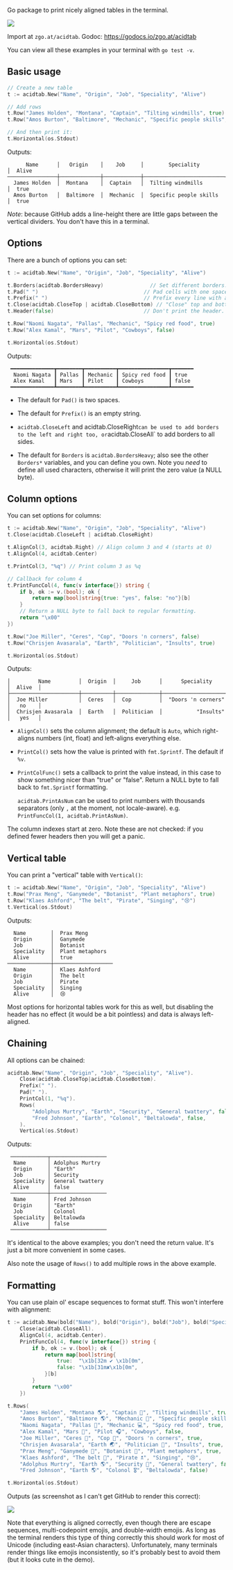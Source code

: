 Go package to print nicely aligned tables in the terminal.

![](screenshot.png)

Import at `zgo.at/acidtab`. Godoc: https://godocs.io/zgo.at/acidtab

You can view all these examples in your terminal with `go test -v`.

Basic usage
-----------

```go
// Create a new table
t := acidtab.New("Name", "Origin", "Job", "Speciality", "Alive")

// Add rows
t.Row("James Holden", "Montana", "Captain", "Tilting windmills", true)
t.Row("Amos Burton", "Baltimore", "Mechanic", "Specific people skills", true)

// And then print it:
t.Horizontal(os.Stdout)
```

Outputs:

          Name      │   Origin    │    Job     │        Speciality        │  Alive
    ────────────────┼─────────────┼────────────┼──────────────────────────┼─────────
      James Holden  │  Montana    │  Captain   │  Tilting windmills       │  true
      Amos Burton   │  Baltimore  │  Mechanic  │  Specific people skills  │  true

*Note*: because GitHub adds a line-height there are little gaps between the
vertical dividers. You don't have this in a terminal.

Options
-------
There are a bunch of options you can set:

```go
t := acidtab.New("Name", "Origin", "Job", "Speciality", "Alive")

t.Borders(acidtab.BordersHeavy)               // Set different borders.
t.Pad(" ")                                  // Pad cells with one space.
t.Prefix(" ")                               // Prefix every line with a space.
t.Close(acidtab.CloseTop | acidtab.CloseBottom) // "Close" top and bottom.
t.Header(false)                             // Don't print the header.

t.Row("Naomi Nagata", "Pallas", "Mechanic", "Spicy red food", true)
t.Row("Alex Kamal", "Mars", "Pilot", "Cowboys", false)

t.Horizontal(os.Stdout)
```

Outputs:

     ━━━━━━━━━━━━━━┳━━━━━━━━┳━━━━━━━━━━┳━━━━━━━━━━━━━━━━┳━━━━━━━
      Naomi Nagata ┃ Pallas ┃ Mechanic ┃ Spicy red food ┃ true
      Alex Kamal   ┃ Mars   ┃ Pilot    ┃ Cowboys        ┃ false
     ━━━━━━━━━━━━━━┻━━━━━━━━┻━━━━━━━━━━┻━━━━━━━━━━━━━━━━┻━━━━━━━


- The default for `Pad()` is two spaces.

- The default for `Prefix()` is an empty string.

- `acidtab.CloseLeft` and acidtab.CloseRight` can be used to add borders to the
  left and right too, or `acidtab.CloseAll` to add borders to all sides.

- The default for `Borders` is `acidtab.BordersHeavy`; also see the other
  `Borders*` variables, and you can define you own. Note you *need* to define
  all used characters, otherwise it will print the zero value (a NULL byte).

Column options
--------------
You can set options for columns:

```go
t := acidtab.New("Name", "Origin", "Job", "Speciality", "Alive")
t.Close(acidtab.CloseLeft | acidtab.CloseRight)

t.AlignCol(3, acidtab.Right) // Align column 3 and 4 (starts at 0)
t.AlignCol(4, acidtab.Center)

t.PrintCol(3, "%q") // Print column 3 as %q

// Callback for column 4
t.PrintFuncCol(4, func(v interface{}) string {
    if b, ok := v.(bool); ok {
        return map[bool]string{true: "yes", false: "no"}[b]
    }
    // Return a NULL byte to fall back to regular formatting.
    return "\x00"
})

t.Row("Joe Miller", "Ceres", "Cop", "Doors 'n corners", false)
t.Row("Chrisjen Avasarala", "Earth", "Politician", "Insults", true)

t.Horizontal(os.Stdout)
```

Outputs:

    │         Name         │  Origin  │     Job      │      Speciality      │  Alive  │
    ├──────────────────────┼──────────┼──────────────┼──────────────────────┼─────────┤
    │  Joe Miller          │  Ceres   │  Cop         │  "Doors 'n corners"  │   no    │
    │  Chrisjen Avasarala  │  Earth   │  Politician  │           "Insults"  │   yes   │


- `AlignCol()` sets the column alignment; the default is `Auto`, which
  right-aligns numbers (int, float) and left-aligns everything else.

- `PrintCol()` sets how the value is printed with `fmt.Sprintf`. The default if
  `%v`.

- `PrintColFunc()` sets a callback to print the value instead, in this case to
  show something nicer than "true" or "false". Return a NULL byte to fall back
  to `fmt.Sprintf` formatting.

  `acidtab.PrintAsNum` can be used to print numbers with thousands separators
  (only `,` at the moment, not locale-aware). e.g. `PrintFuncCol(1,
  acidtab.PrintAsNum)`.

The column indexes start at zero. Note these are not checked: if you defined
fewer headers then you will get a panic.

Vertical table
--------------
You can print a "vertical" table with `Vertical()`:

```go
t := acidtab.New("Name", "Origin", "Job", "Speciality", "Alive")
t.Row("Prax Meng", "Ganymede", "Botanist", "Plant metaphors", true)
t.Row("Klaes Ashford", "The belt", "Pirate", "Singing", "😢")
t.Vertical(os.Stdout)
```

Outputs:

      Name        │  Prax Meng
      Origin      │  Ganymede
      Job         │  Botanist
      Speciality  │  Plant metaphors
      Alive       │  true
    ──────────────┼───────────────────
      Name        │  Klaes Ashford
      Origin      │  The belt
      Job         │  Pirate
      Speciality  │  Singing
      Alive       │  😢

Most options for horizontal tables work for this as well, but disabling the
header has no effect (it would be a bit pointless) and data is always
left-aligned.

Chaining
--------
All options can be chained:

```go
acidtab.New("Name", "Origin", "Job", "Speciality", "Alive").
    Close(acidtab.CloseTop|acidtab.CloseBottom).
    Prefix(" ").
    Pad(" ").
    PrintCol(1, "%q").
    Rows(
        "Adolphus Murtry", "Earth", "Security", "General twattery", false,
        "Fred Johnson", "Earth", "Colonol", "Beltalowda", false,
    ).
    Vertical(os.Stdout)
```

Outputs:

     ────────────┬──────────────────
      Name       │ Adolphus Murtry
      Origin     │ "Earth"
      Job        │ Security
      Speciality │ General twattery
      Alive      │ false
     ────────────┼──────────────────
      Name       │ Fred Johnson
      Origin     │ "Earth"
      Job        │ Colonol
      Speciality │ Beltalowda
      Alive      │ false
     ────────────┴──────────────────

It's identical to the above examples; you don't need the return value. It's just
a bit more convenient in some cases.

Also note the usage of `Rows()` to add multiple rows in the above example.

Formatting
----------
You can use plain ol' escape sequences to format stuff. This won't interfere
with alignment:

```go
t := acidtab.New(bold("Name"), bold("Origin"), bold("Job"), bold("Speciality"), bold("Alive")).
    Close(acidtab.CloseAll).
    AlignCol(4, acidtab.Center).
    PrintFuncCol(4, func(v interface{}) string {
        if b, ok := v.(bool); ok {
            return map[bool]string{
                true:  "\x1b[32m ✔ \x1b[0m",
                false: "\x1b[31m✘\x1b[0m",
            }[b]
        }
        return "\x00"
    })

t.Rows(
    "James Holden", "Montana 🌎", "Captain 🚀", "Tilting windmills", true,
    "Amos Burton", "Baltimore 🌎", "Mechanic 🔧", "Specific people skills", true,
    "Naomi Nagata", "Pallas 🌌", "Mechanic 💻", "Spicy red food", true,
    "Alex Kamal", "Mars 🔴", "Pilot 🎧", "Cowboys", false,
    "Joe Miller", "Ceres 🌌", "Cop 👮", "Doors 'n corners", true,
    "Chrisjen Avasarala", "Earth 🌏", "Politician 🖕", "Insults", true,
    "Prax Meng", "Ganymede 🌌", "Botanist 🌻", "Plant metaphors", true,
    "Klaes Ashford", "The belt 🌌", "Pirate 🕱", "Singing", "😢",
    "Adolphus Murtry", "Earth 🌎", "Security 💂", "General twattery", false,
    "Fred Johnson", "Earth 🌎", "Colonol 🎖", "Beltalowda", false)

t.Horizontal(os.Stdout)
```

Outputs (as screenshot as I can't get GitHub to render this correct):

![](screenshot.png)

Note that everything is aligned correctly, even though there are escape
sequences, multi-codepoint emojis, and double-width emojis. As long as the
terminal renders this type of thing correctly this should work for most of
Unicode (including east-Asian characters). Unfortunately, many terminals render
things like emojis inconsistently, so it's probably best to avoid them (but it
looks cute in the demo).
